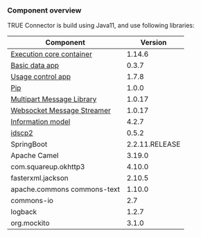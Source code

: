 ### Component overview <a href="#componentoverview" id="componentoverview"></a>

TRUE Connector is build using Java11, and use following libraries:

| Component                                                                                                                         						| Version       |
| --------------------------------------------------------------------------------------------------------------------------------------------------------- | ------------- |
| [Execution core container](https://github.com/Engineering-Research-and-Development/true-connector-execution_core_container/releases/tag/1.14.6)   		| 1.14.6 		|
| [Basic data app](https://github.com/Engineering-Research-and-Development/true-connector-basic_data_app/releases/tag/0.3.7) 								| 0.3.7 		|
| [Usage control app](https://github.com/Engineering-Research-and-Development/true-connector-uc_data_app_platoon/releases/tag/1.7.8)   						| 1.7.8 		|
| [Pip](https://github.com/Engineering-Research-and-Development/true-connector-uc_data_app_platoon/tree/1.7.8/Docker_Tecnalia_DataUsage/pip) 				| 1.0.0 		|
| [Multipart Message Library](https://github.com/Engineering-Research-and-Development/true-connector-multipart_message_library/releases/tag/1.0.17)   		| 1.0.17 		|
| [Websocket Message Streamer](https://github.com/Engineering-Research-and-Development/true-connector-websocket_message_streamer/releases/tag/1.0.17) 		| 1.0.17 		|
| [Information model](https://github.com/International-Data-Spaces-Association/InformationModel)                                    						| 4.2.7         |
| [idscp2](https://github.com/International-Data-Spaces-Association/idscp2-jvm)                                                     						| 0.5.2         |
| SpringBoot                                                                                                                        						| 2.2.11.RELEASE|
| Apache Camel                                                                                                                      						| 3.19.0        |
| com.squareup.okhttp3                                                                                                             							| 4.10.0        |
| fasterxml.jackson                                                                                                                 						| 2.10.5        |
| apache.commons commons-text                                                                                                       						| 1.10.0        |
| commons-io                                                                                                                       						 	| 2.7           |
| logback                                                                                                                          						 	| 1.2.7         |
| org.mockito                                                                                                                      						 	| 3.1.0         |
